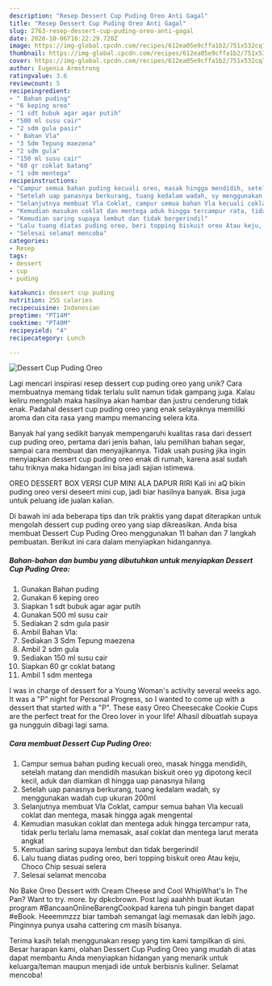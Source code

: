 ```yaml
---
description: "Resep Dessert Cup Puding Oreo Anti Gagal"
title: "Resep Dessert Cup Puding Oreo Anti Gagal"
slug: 2763-resep-dessert-cup-puding-oreo-anti-gagal
date: 2020-10-06T16:22:29.720Z
image: https://img-global.cpcdn.com/recipes/612ea05e9cffa1b2/751x532cq70/dessert-cup-puding-oreo-foto-resep-utama.jpg
thumbnail: https://img-global.cpcdn.com/recipes/612ea05e9cffa1b2/751x532cq70/dessert-cup-puding-oreo-foto-resep-utama.jpg
cover: https://img-global.cpcdn.com/recipes/612ea05e9cffa1b2/751x532cq70/dessert-cup-puding-oreo-foto-resep-utama.jpg
author: Eugenia Armstrong
ratingvalue: 3.6
reviewcount: 5
recipeingredient:
- " Bahan puding"
- "6 keping oreo"
- "1 sdt bubuk agar agar putih"
- "500 ml susu cair"
- "2 sdm gula pasir"
- " Bahan Vla"
- "3 Sdm Tepung maezena"
- "2 sdm gula"
- "150 ml susu cair"
- "60 gr coklat batang"
- "1 sdm mentega"
recipeinstructions:
- "Campur semua bahan puding kecuali oreo, masak hingga mendidih, setelah matang dan mendidih masukan biskuit oreo yg dipotong kecil kecil, aduk dan diamkan dl hingga uap panasnya hilang"
- "Setelah uap panasnya berkurang, tuang kedalam wadah, sy menggunakan wadah cup ukuran 200ml"
- "Selanjutnya membuat Vla Coklat, campur semua bahan Vla kecuali coklat dan mentega, masak hingga agak mengental"
- "Kemudian masukan coklat dan mentega aduk hingga tercampur rata, tidak perlu terlalu lama memasak, asal coklat dan mentega larut merata angkat"
- "Kemudian saring supaya lembut dan tidak bergerindil"
- "Lalu tuang diatas puding oreo, beri topping biskuit oreo Atau keju, Choco Chip sesuai selera"
- "Selesai selamat mencoba"
categories:
- Resep
tags:
- dessert
- cup
- puding

katakunci: dessert cup puding 
nutrition: 255 calories
recipecuisine: Indonesian
preptime: "PT14M"
cooktime: "PT40M"
recipeyield: "4"
recipecategory: Lunch

---
```



![Dessert Cup Puding Oreo](https://img-global.cpcdn.com/recipes/612ea05e9cffa1b2/751x532cq70/dessert-cup-puding-oreo-foto-resep-utama.jpg)

Lagi mencari inspirasi resep dessert cup puding oreo yang unik? Cara membuatnya memang tidak terlalu sulit namun tidak gampang juga. Kalau keliru mengolah maka hasilnya akan hambar dan justru cenderung tidak enak. Padahal dessert cup puding oreo yang enak selayaknya memiliki aroma dan cita rasa yang mampu memancing selera kita.

Banyak hal yang sedikit banyak mempengaruhi kualitas rasa dari dessert cup puding oreo, pertama dari jenis bahan, lalu pemilihan bahan segar, sampai cara membuat dan menyajikannya. Tidak usah pusing jika ingin menyiapkan dessert cup puding oreo enak di rumah, karena asal sudah tahu triknya maka hidangan ini bisa jadi sajian istimewa.

OREO DESSERT BOX VERSI CUP MINI ALA DAPUR RIRI Kali ini aQ bikin puding oreo versi deseert mini cup, jadi biar hasilnya banyak. Bisa juga untuk peluang ide jualan kalian.


Di bawah ini ada beberapa tips dan trik praktis yang dapat diterapkan untuk mengolah dessert cup puding oreo yang siap dikreasikan. Anda bisa membuat Dessert Cup Puding Oreo menggunakan 11 bahan dan 7 langkah pembuatan. Berikut ini cara dalam menyiapkan hidangannya.

<!--inarticleads1-->

##### Bahan-bahan dan bumbu yang dibutuhkan untuk menyiapkan Dessert Cup Puding Oreo:

1. Gunakan  Bahan puding
1. Gunakan 6 keping oreo
1. Siapkan 1 sdt bubuk agar agar putih
1. Gunakan 500 ml susu cair
1. Sediakan 2 sdm gula pasir
1. Ambil  Bahan Vla:
1. Sediakan 3 Sdm Tepung maezena
1. Ambil 2 sdm gula
1. Sediakan 150 ml susu cair
1. Siapkan 60 gr coklat batang
1. Ambil 1 sdm mentega


I was in charge of dessert for a Young Woman&#39;s activity several weeks ago. It was a &#34;P&#34; night for Personal Progress, so I wanted to come up with a dessert that started with a &#34;P&#34;. These easy Oreo Cheesecake Cookie Cups are the perfect treat for the Oreo lover in your life! Alhasil dibuatlah supaya ga nungguin dibagi lagi sama. 

<!--inarticleads2-->

##### Cara membuat Dessert Cup Puding Oreo:

1. Campur semua bahan puding kecuali oreo, masak hingga mendidih, setelah matang dan mendidih masukan biskuit oreo yg dipotong kecil kecil, aduk dan diamkan dl hingga uap panasnya hilang
1. Setelah uap panasnya berkurang, tuang kedalam wadah, sy menggunakan wadah cup ukuran 200ml
1. Selanjutnya membuat Vla Coklat, campur semua bahan Vla kecuali coklat dan mentega, masak hingga agak mengental
1. Kemudian masukan coklat dan mentega aduk hingga tercampur rata, tidak perlu terlalu lama memasak, asal coklat dan mentega larut merata angkat
1. Kemudian saring supaya lembut dan tidak bergerindil
1. Lalu tuang diatas puding oreo, beri topping biskuit oreo Atau keju, Choco Chip sesuai selera
1. Selesai selamat mencoba


No Bake Oreo Dessert with Cream Cheese and Cool WhipWhat&#39;s In The Pan? Want to try. more. by dpkcbrown. Post lagi aaahhh buat ikutan program #BancaanOnlineBarengCookpad karena tuh pingin banget dapat #eBook. Heeemmzzz biar tambah semangat lagi memasak dan lebih jago. Pinginnya punya usaha cattering cm masih bisanya. 

Terima kasih telah menggunakan resep yang tim kami tampilkan di sini. Besar harapan kami, olahan Dessert Cup Puding Oreo yang mudah di atas dapat membantu Anda menyiapkan hidangan yang menarik untuk keluarga/teman maupun menjadi ide untuk berbisnis kuliner. Selamat mencoba!
